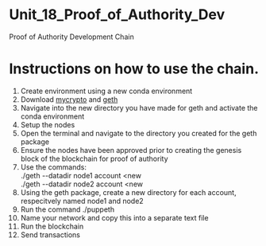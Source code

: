 # Unit_18_Proof_of_Authority_Dev
Proof of Authority Development Chain
# Instructions on how to use the chain.
1. Create environment using a new conda environment
2. Download [mycrypto](https://download.mycrypto.com) and [geth](https://geth.ethereum.org/docs/install-and-build/installing-geth#:~:text=%20Installing%20Geth%20%201%20Updating%20Geth.%20Updating,development%20builds%20as%20standalone%20bundles.%20These...%20More%20)
3. Navigate into the new directory you have made for geth and activate the conda environment
4. Setup the nodes
5. Open the terminal and navigate to the directory you created for the geth package
6. Ensure the nodes have been approved prior to creating the genesis block of the blockchain for proof of authority
7. Use the commands:<br>
./geth --datadir node1 account <new<br>
./geth --datadir node2 account <new<br>
8. Using the geth package, create a new directory for each account, respecitvely named node1 and node2
9. Run the command ./puppeth
10. Name your network and copy this into a separate text file
11. Run the blockchain
12. Send transactions
